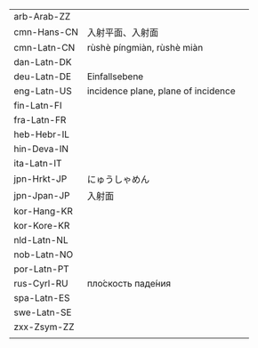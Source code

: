 | | | |
|-|-|-|
| arb-Arab-ZZ |  |  |
| cmn-Hans-CN | 入射平面、入射面 |  |
| cmn-Latn-CN | rùshè píngmiàn, rùshè miàn |  |
| dan-Latn-DK |  |  |
| deu-Latn-DE | Einfallsebene |  |
| eng-Latn-US | incidence plane, plane of incidence |  |
| fin-Latn-FI |  |  |
| fra-Latn-FR |  |  |
| heb-Hebr-IL |  |  |
| hin-Deva-IN |  |  |
| ita-Latn-IT |  |  |
| jpn-Hrkt-JP | にゅうしゃめん |  |
| jpn-Jpan-JP | 入射面 |  |
| kor-Hang-KR |  |  |
| kor-Kore-KR |  |  |
| nld-Latn-NL |  |  |
| nob-Latn-NO |  |  |
| por-Latn-PT |  |  |
| rus-Cyrl-RU | пло́скость паде́ния |  |
| spa-Latn-ES |  |  |
| swe-Latn-SE |  |  |
| zxx-Zsym-ZZ |  |  |
|  |  |  |
